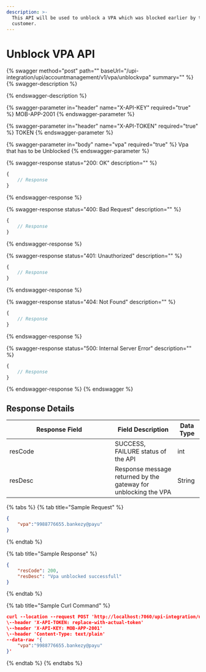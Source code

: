 ```yaml
---
description: >-
  This API will be used to unblock a VPA which was blocked earlier by the
  customer.
---
```


# Unblock VPA API

{% swagger method="post" path="" baseUrl="/upi-integration/upi/accountmanagement/v1/vpa/unblockvpa" summary="" %}
{% swagger-description %}

{% endswagger-description %}

{% swagger-parameter in="header" name="X-API-KEY" required="true" %}
MOB-APP-2001
{% endswagger-parameter %}

{% swagger-parameter in="header" name="X-API-TOKEN" required="true" %}
TOKEN
{% endswagger-parameter %}

{% swagger-parameter in="body" name="vpa" required="true" %}
Vpa that has to be Unblocked
{% endswagger-parameter %}

{% swagger-response status="200: OK" description="" %}
```javascript
{
    // Response
}
```
{% endswagger-response %}

{% swagger-response status="400: Bad Request" description="" %}
```javascript
{
    // Response
}
```
{% endswagger-response %}

{% swagger-response status="401: Unauthorized" description="" %}
```javascript
{
    // Response
}
```
{% endswagger-response %}

{% swagger-response status="404: Not Found" description="" %}
```javascript
{
    // Response
}
```
{% endswagger-response %}

{% swagger-response status="500: Internal Server Error" description="" %}
```javascript
{
    // Response
}
```
{% endswagger-response %}
{% endswagger %}

## Response Details

<table><thead><tr><th width="259">Response Field</th><th>Field Description</th><th>Data Type</th></tr></thead><tbody><tr><td>resCode</td><td>SUCCESS, FAILURE status of the API</td><td>int</td></tr><tr><td>resDesc</td><td>Response message returned by the gateway for unblocking the VPA</td><td>String</td></tr></tbody></table>

{% tabs %}
{% tab title="Sample Request" %}
```json
{
    "vpa":"9988776655.bankezy@payu"
}
```
{% endtab %}

{% tab title="Sample Response" %}
```json
{
    "resCode": 200,
    "resDesc": "Vpa unblocked successfull"
}
```
{% endtab %}

{% tab title="Sample Curl Command" %}
```json
curl --location --request POST 'http://localhost:7060/upi-integration/upi/accountmanagement/v1/vpa/unblockvpa' \
\--header 'X-API-TOKEN: replace-with-actual-token'
\--header 'X-API-KEY: MOB-APP-2001'
\--header 'Content-Type: text/plain'
--data-raw '{
    "vpa":"9988776655.bankezy@payu"
}'
```
{% endtab %}
{% endtabs %}
